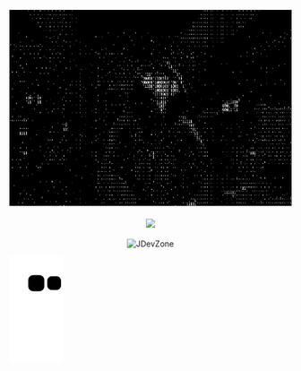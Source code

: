 <p align="center"> <img align="center" alt="GIF" src='https://github.com/JDevZone/JDevZone/blob/main/binary.gif' width="600" height="350" /> </p>

###    <p align="center">![](https://profile-counter.glitch.me/JDevZone.JDevZone/count.svg) </p>

 
<p align="center"> <img src="https://github-readme-stats.vercel.app/api?username=JDevZone&show_icons=true&theme=gotham" alt="JDevZone" />

 ![Snake animation](https://github.com/bhattaman0001/bhattaman0001/blob/output/github-contribution-grid-snake.svg)

<!--
**JDevZone/JDevZone** is a ✨ _special_ ✨ repository because its `README.md` (this file) appears on your GitHub profile.

Here are some ideas to get you started:

- 🔭 I’m currently working on ...
- 🌱 I’m currently learning ...
- 👯 I’m looking to collaborate on ...
- 🤔 I’m looking for help with ...
- 💬 Ask me about ...
- 📫 How to reach me: ...
- 😄 Pronouns: ...
- ⚡ Fun fact: ...
-->
